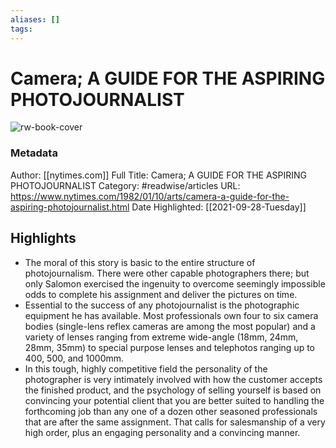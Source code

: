 ```yaml
---
aliases: []
tags:
---
```

# Camera; A GUIDE FOR THE ASPIRING PHOTOJOURNALIST

![rw-book-cover](https://readwise-assets.s3.amazonaws.com/static/images/article4.6bc1851654a0.png)
### Metadata
Author: [[nytimes.com]]
Full Title: Camera; A GUIDE FOR THE ASPIRING PHOTOJOURNALIST
Category: #readwise/articles
URL: https://www.nytimes.com/1982/01/10/arts/camera-a-guide-for-the-aspiring-photojournalist.html
Date Highlighted: [[2021-09-28-Tuesday]]

## Highlights
- The moral of this story is basic to the entire structure of photojournalism. There were other capable photographers there; but only Salomon exercised the ingenuity to overcome seemingly impossible odds to complete his assignment and deliver the pictures on time.
- Essential to the success of any photojournalist is the photographic equipment he has available. Most professionals own four to six camera bodies (single-lens reflex cameras are among the most popular) and a variety of lenses ranging from extreme wide-angle (18mm, 24mm, 28mm, 35mm) to special purpose lenses and telephotos ranging up to 400, 500, and 1000mm.
- In this tough, highly competitive field the personality of the photographer is very intimately involved with how the customer accepts the finished product, and the psychology of selling yourself is based on convincing your potential client that you are better suited to handling the forthcoming job than any one of a dozen other seasoned professionals that are after the same assignment. That calls for salesmanship of a very high order, plus an engaging personality and a convincing manner.
